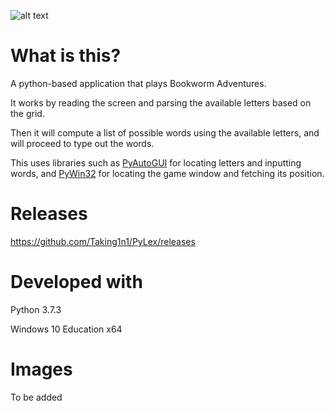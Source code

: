 ![alt text](https://raw.githubusercontent.com/Taking1n1/PyLex/master/resources/logo.png)

# What is this?
A python-based application that plays Bookworm Adventures.

It works by reading the screen and parsing the available letters based on the grid.

Then it will compute a list of possible words using the available letters, and will proceed to type out the words.

This uses libraries such as [PyAutoGUI](https://pypi.org/project/PyAutoGUI/) for locating letters and inputting words, and [PyWin32](https://pypi.org/project/pywin32/) for locating the game window and fetching its position.

# Releases

https://github.com/Taking1n1/PyLex/releases

# Developed with

Python 3.7.3

Windows 10 Education x64

# Images

To be added